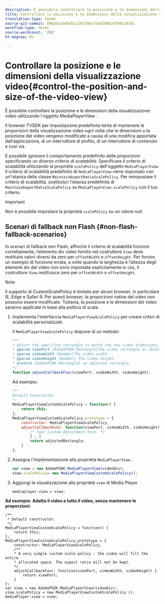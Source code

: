 ```yaml
---
description: È possibile controllare la posizione e le dimensioni della visualizzazione video utilizzando l'oggetto MediaPlayerView .
title: Controllare la posizione e le dimensioni della visualizzazione video
translation-type: tm+mt
source-git-commit: 89bdda1d4bd5c126f19ba75a819942df901183d1
workflow-type: tm+mt
source-wordcount: '293'
ht-degree: 0%

---
```



# Controllare la posizione e le dimensioni della visualizzazione video{#control-the-position-and-size-of-the-video-view}

È possibile controllare la posizione e le dimensioni della visualizzazione video utilizzando l&#39;oggetto MediaPlayerView .

Il browser TVSDK per impostazione predefinita tenta di mantenere le proporzioni della visualizzazione video ogni volta che le dimensioni o la posizione del video vengono modificate a causa di una modifica apportata dall’applicazione, di un interruttore di profilo, di un interruttore di contenuto e così via.

È possibile ignorare il comportamento predefinito delle proporzioni specificando un diverso *criterio di scalabilità*. Specificare il criterio di scalabilità utilizzando la proprietà `scalePolicy` dell&#39;oggetto `MediaPlayerView`. Il criterio di scalabilità predefinito di `MediaPlayerView` viene impostato con un&#39;istanza della classe `MaintainAspectRatioScalePolicy`. Per reimpostare il criterio di scalabilità, sostituisci l’istanza predefinita di `MaintainAspectRatioScalePolicy` su `MediaPlayerView.scalePolicy` con il tuo criterio.

>[!IMPORTANT]
>
>Non è possibile impostare la proprietà `scalePolicy` su un valore null.

## Scenari di fallback non Flash {#non-flash-fallback-scenarios}

In scenari di fallback non Flash, affinché il criterio di scalabilità funzioni correttamente, l’elemento div video fornito nel costruttore `View` deve restituire valori diversi da zero per `offsetWidth` e `offsetHeight`. Per fornire un esempio di funzione errata, a volte quando la larghezza e l’altezza degli elementi div del video non sono impostate esplicitamente in css, il costruttore `View` restituisce zero per `offsetWidth` o `offsetHeight`.

>[!NOTE]
>
>Il supporto di CustomScalePolicy è limitato per alcuni browser, in particolare IE, Edge e Safari 9. Per questi browser, le proporzioni native del video non possono essere modificate. Tuttavia, la posizione e le dimensioni del video saranno applicate in base alla politica di scala.

1. Implementa l&#39;interfaccia `MediaPlayerViewScalePolicy` per creare criteri di scalabilità personalizzati.

   Il `MediaPlayerViewScalePolicy` dispone di un metodo:

   ```js
   /** 
   * Adjust the specified rectangle to match the new video dimensions. 
   * @param viewPort {AdobePSDK.Rectangle}The video rectangle as absolute position. 
   * @param videoWidth {Number}The video width. 
   * @param videoHeight {Number} The video height. 
   * @return {AdobePSDK.Rectangle} an adjusted rectangle. 
   */ 
   function adjustCallbackFunc(viewPort, videoWidth, videoHeight);
   ```

   Ad esempio:

   ```js
   /** 
   Default Constructor 
   */ 
   MediaPlayerViewCustomScalePolicy = function() { 
       return this; 
   }; 
   MediaPlayerViewCustomScalePolicy.prototype = { 
       constructor: MediaPlayerViewScalePolicy, 
       adjustCallbackFunc: function(viewPort, videoWidth, videoHeight) { 
           /* Your Custom Adjustment here. */ 
           [...] 
           return adjustedRectangle; 
       } 
   };
   ```

1. Assegna l&#39;implementazione alla proprietà `MediaPlayerView` .

   ```js
   var view = new AdobePSDK.MediaPlayerView(videoDiv); 
   view.scalePolicy= new MediaPlayerViewCustomScalePolicy();
   ```

1. Aggiungi la visualizzazione alla proprietà `view` di Media Player.

   ```
   mediaplayer.view = view;
   ```

<!--<a id="example_ABCD79AE29DB4A668F9A8B729FE44AF9"></a>-->

**Ad esempio: Adatta il video a tutto il video, senza mantenere le proporzioni:**

```
/** 
 * Default constructor. 
 */ 
MediaPlayerViewCustomScalePolicy = function() { 
    return this; 
}; 
MediaPlayerViewCustomScalePolicy.prototype = { 
    constructor: MediaPlayerViewScalePolicy, 
    /** 
    * A very simple custom scale policy - the video will fill the entire 
    * allocated space. The aspect ratio will not be kept. 
    */ 
    adjustCallbackFunc: function(viewPort, videoWidth, videoHeight) { 
        return viewPort; 
    } 
}; 
var view = new AdobePSDK.MediaPlayerView(videoDiv); 
view.scalePolicy = new MediaPlayerViewCustomScalePolicy (); 
mediaPlayer.view = view;
```


